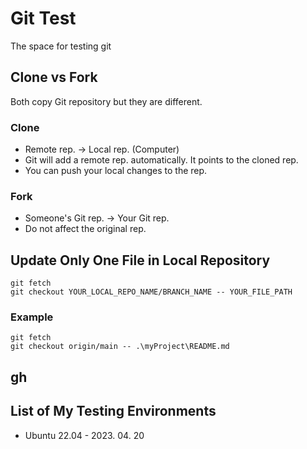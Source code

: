 # Git Test
The space for testing git

## Clone vs Fork
Both copy Git repository but they are different.
### Clone
* Remote rep. -> Local rep. (Computer)
* Git will add a remote rep. automatically. It points to the cloned rep.
* You can push your local changes to the rep. 
### Fork
* Someone's Git rep. -> Your Git rep.
* Do not affect the original rep.

## Update Only One File in Local Repository
    git fetch
    git checkout YOUR_LOCAL_REPO_NAME/BRANCH_NAME -- YOUR_FILE_PATH
    
### Example
    git fetch
    git checkout origin/main -- .\myProject\README.md

## gh
## List of My Testing Environments
* Ubuntu 22.04 - 2023. 04. 20

